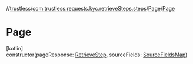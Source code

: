 //[trustless](../../../index.md)/[com.trustless.requests.kyc.retrieveSteps.steps](../index.md)/[Page](index.md)/[Page](-page.md)

# Page

[kotlin]\
constructor(pageResponse: [RetrieveStep](../../com.trustless.requests.kyc.retrieveSteps/-retrieve-step/index.md), sourceFields: [SourceFieldsMap](../-source-fields-map/index.md))
